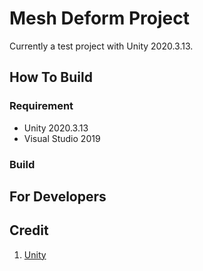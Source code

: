 # Mesh Deform Project

Currently a test project with Unity 2020.3.13.





## How To Build

### Requirement

- Unity 2020.3.13
- Visual Studio 2019



### Build





## For Developers







## Credit

1. [Unity](https://unity.com/)



